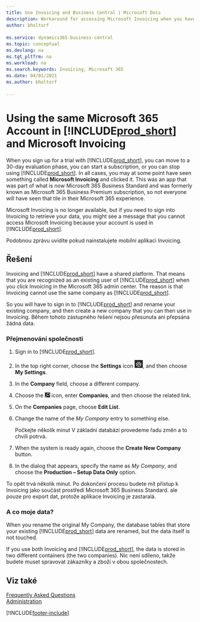 ```yaml
---
title: Use Invoicing and Business Central | Microsoft Docs
description: Workaround for accessing Microsoft Invoicing when you have signed up for Dynamics 365 Business Central.
author: bholtorf

ms.service: dynamics365-business-central
ms.topic: conceptual
ms.devlang: na
ms.tgt_pltfrm: na
ms.workload: na
ms.search.keywords: Invoicing, Microsoft 365
ms.date: 04/01/2021
ms.author: bholtorf

---
```

# Using the same Microsoft 365 Account in [!INCLUDE[prod_short](includes/prod_long.md)] and Microsoft Invoicing
When you sign up for a trial with [!INCLUDE[prod_short](includes/prod_short.md)], you can move to a 30-day evaluation phase, you can start a subscription, or you can stop using [!INCLUDE[prod_short](includes/prod_short.md)]. In all cases, you may at some point have seen something called **Microsoft Invoicing** and clicked it. This was an app that was part of what is now Microsoft 365 Business Standard and was formerly known as Microsoft 365 Business Premium subscription, so not everyone will have seen that tile in their Microsoft 365 experience.

Microsoft Invoicing is no longer available, but if you need to sign into Invoicing to retrieve your data, you might see a message that you cannot access Microsoft Invoicing because your account is used in [!INCLUDE[prod_short](includes/prod_short.md)].

Podobnou zprávu uvidíte pokud nainstalujete mobilní aplikaci Invoicing.

## Řešení
Invoicing and [!INCLUDE[prod_short](includes/prod_short.md)] have a shared platform. That means that you are recognized as an existing user of [!INCLUDE[prod_short](includes/prod_short.md)] when you click Invoicing in the Microsoft 365 admin center. The reason is that Invoicing cannot use the same company as [!INCLUDE[prod_short](includes/prod_short.md)].

So you will have to sign in to [!INCLUDE[prod_short](includes/prod_short.md)] and rename your existing company, and then create a new company that you can then use in Invoicing. Během tohoto zástupného řešení nejsou přesunuta ani přepsána žádná data.

### Přejmenování společnosti
1. Sign in to [!INCLUDE[prod_short](includes/prod_short.md)].
2. In the top right corner, choose the **Settings** icon ![Settings](media/ui-experience/settings_icon_small.png "Settings icon for role center"), and then choose **My Settings**.
3. In the **Company** field, choose a different company.
4. Choose the ![Lightbulb that opens the Tell Me feature](media/ui-search/search_small.png "Tell me what you want to do") icon, enter **Companies**, and then choose the related link.
5. On the **Companies** page, choose **Edit List**.
6. Change the name of the *My Company* entry to something else.

   Počkejte několik minut V základní databázi provedeme řadu změn a to chvíli potrvá.
7. When the system is ready again, choose the **Create New Company** button.
8. In the dialog that appears, specify the name as *My Company*, and choose the **Production – Setup Data Only** option.

To opět trvá několik minut. Po dokončení procesu budete mít přístup k Invoicing jako součást prostředí Microsoft 365 Business Standard. ale pouze pro export dat, protože aplikace Invoicing je zastaralá.

### A co moje data?
When you rename the original My Company, the database tables that store your existing [!INCLUDE[prod_short](includes/prod_short.md)] data are renamed, but the data itself is not touched.

If you use both Invoicing and [!INCLUDE[prod_short](includes/prod_short.md)], the data is stored in two different containers (the two companies). Nic není sdíleno, takže budete muset spravovat zákazníky a zboží v obou společnostech.

## Viz také
[Frequently Asked Questions](across-faq.md)  
[Administration](admin-setup-and-administration.md)


[!INCLUDE[footer-include](includes/footer-banner.md)]